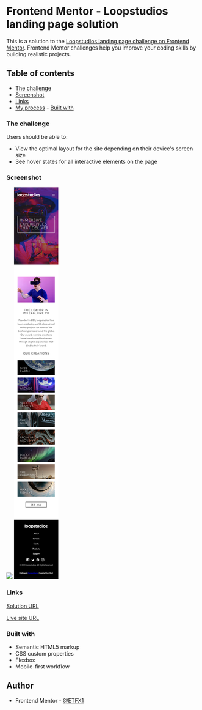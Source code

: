 # Frontend Mentor - Loopstudios landing page solution

This is a solution to the [Loopstudios landing page challenge on Frontend Mentor](https://www.frontendmentor.io/challenges/loopstudios-landing-page-N88J5Onjw). Frontend Mentor challenges help you improve your coding skills by building realistic projects.

## Table of contents

-   [The challenge](#the-challenge)
-   [Screenshot](#screenshot)
-   [Links](#links)
-   [My process](#my-process) - [Built with](#built-with)

### The challenge

Users should be able to:

-   View the optimal layout for the site depending on their device's screen size
-   See hover states for all interactive elements on the page

### Screenshot

![](./screenshots/desktop.png)
![](./screenshots/mobile.png)

### Links

[Solution URL](https://www.frontendmentor.io/solutions/responsive-loopstudios-landing-page-using-flexbox-aj1VjdNjNl)

[Live site URL](https://ecc06.github.io/FEM-new-bento-grid/)

### Built with

-   Semantic HTML5 markup
-   CSS custom properties
-   Flexbox
-   Mobile-first workflow

## Author

-   Frontend Mentor - [@ETFX1](https://www.frontendmentor.io/profile/EtFX1)
